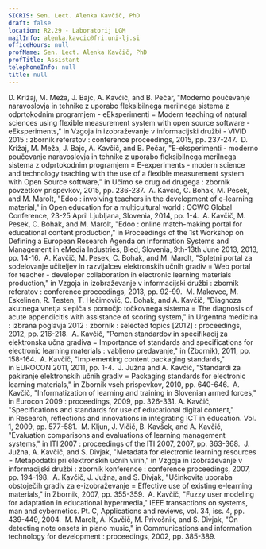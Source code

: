 ```yaml
---
SICRIS: Sen. Lect. Alenka Kavčič, PhD
draft: false
location: R2.29 - Laboratorij LGM
mailInfo: alenka.kavcic@fri.uni-lj.si
officeHours: null
profName: Sen. Lect. Alenka Kavčič, PhD
profTitle: Assistant
telephoneInfo: null
title: null
---
```





D. Križaj, M. Meža, J. Bajc, A. Kavčič, and B. Pečar, "Moderno poučevanje naravoslovja in tehnike z uporabo fleksibilnega merilnega sistema z odprtokodnim programjem - eEksperimenti = Modern teaching of natural sciences using flexible measurement system with open source software - eEksperiments," in Vzgoja in izobraževanje v informacijski družbi - VIVID 2015 : zbornik referatov : conference proceedings, 2015, pp. 237-247. 
D. Križaj, M. Meža, J. Bajc, A. Kavčič, and B. Pečar, "E-eksperimenti - moderno poučevanje naravoslovja in tehnike z uporabo fleksibilnega merilnega sistema z odprtokodnim programjem = E-experiments - modern science and technology teaching with the use of a flexible measurement system with Open Source software," in Učimo se drug od drugega : zbornik povzetkov prispevkov, 2015, pp. 236-237. 
A. Kavčič, C. Bohak, M. Pesek, and M. Marolt, "Edoo : involving teachers in the development of e-learning material," in Open education for a multicultural world : OCWC Global Conference, 23-25 April Ljubljana, Slovenia, 2014, pp. 1-4. 
A. Kavčič, M. Pesek, C. Bohak, and M. Marolt, "Edoo : online match-making portal for educational content production," in Proceedings of the 1st Workshop on Defining a European Research Agenda on Information Systems and Management in eMedia Industries, Bled, Slovenia, 9th-13th June 2013, 2013, pp. 14-16. 
A. Kavčič, M. Pesek, C. Bohak, and M. Marolt, "Spletni portal za sodelovanje učiteljev in razvijalcev elektronskih učnih gradiv = Web portal for teacher - developer collaboration in electronic learning materials production," in Vzgoja in izobraževanje v informacijski družbi : zbornik referatov : conference proceedings, 2013, pp. 92-99. 
M. Makovec, M. Eskelinen, R. Testen, T. Hečimović, C. Bohak, and A. Kavčič, "Diagnoza akutnega vnetja slepiča s pomočjo točkovnega sistema = The diagnosis of acute appendicitis with assistance of scoring system," in Urgentna medicina : izbrana poglavja 2012 : zbornik : selected topics [2012] : proceedings, 2012, pp. 216-218. 
A. Kavčič, "Pomen standardov in specifikacij za elektronska učna gradiva = Importance of standards and specifications for electronic learning materials : vabljeno predavanje," in (Zbornik), 2011, pp. 158-164. 
A. Kavčič, "Implementing content packaging standards," in EUROCON 2011, 2011, pp. 1-4. 
J. Južna and A. Kavčič, "Standardi za pakiranje elektronskih učnih gradiv = Packaging standards for electronic learning materials," in Zbornik vseh prispevkov, 2010, pp. 640-646. 
A. Kavčič, "Informatization of learning and training in Slovenian armed forces," in Eurocon 2009 : proceedings, 2009, pp. 326-331.
A. Kavčič, "Specifications and standards for use of educational digital content," in Research, reflections and innovations in integrating ICT in education. Vol. 1, 2009, pp. 577-581. 
M. Kljun, J. Vičič, B. Kavšek, and A. Kavčič, "Evaluation comparisons and evaluations of learning management systems," in ITI 2007 : proceedings of the ITI 2007, 2007, pp. 363-368. 
J. Južna, A. Kavčič, and S. Divjak, "Metadata for electronic learning resources = Metapodatki pri elektronskih učnih virih," in Vzgoja in izobraževanje v informacijski družbi : zbornik konference : conference proceedings, 2007, pp. 194-198. 
A. Kavčič, J. Južna, and S. Divjak, "Učinkovita uporaba obstoječih gradiv za e-izobraževanje = Effective use of existing e-learning materials," in Zbornik, 2007, pp. 355-359. 
A. Kavčič, "Fuzzy user modeling for adaptation in educational hypermedia," IEEE transactions on systems, man and cybernetics. Pt. C, Applications and reviews, vol. 34, iss. 4, pp. 439-449, 2004. 
M. Marolt, A. Kavčič, M. Privošnik, and S. Divjak, "On detecting note onsets in piano music," in Communications and information technology for development : proceedings, 2002, pp. 385-389.